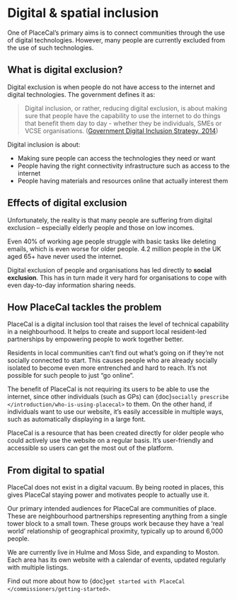 # Digital & spatial inclusion

One of PlaceCal’s primary aims is to connect communities through the use
of digital technologies. However, many people are currently excluded
from the use of such technologies.

## What is digital exclusion?

Digital exclusion is when people do not have access to the internet and
digital technologies. The government defines it as:

> Digital inclusion, or rather, reducing digital exclusion, is about
> making sure that people have the capability to use the internet to do
> things that benefit them day to day - whether they be individuals,
> SMEs or VCSE organisations. ([Government Digital Inclusion Strategy,
> 2014](https://www.gov.uk/government/publications/government-digital-inclusion-strategy/government-digital-inclusion-strategy))

Digital inclusion is about:

- Making sure people can access the technologies they need or want
- People having the right connectivity infrastructure such as access to
  the internet
- People having materials and resources online that actually interest
  them

## Effects of digital exclusion

Unfortunately, the reality is that many people are suffering from
digital exclusion – especially elderly people and those on low incomes.

Even 40% of working age people struggle with basic tasks like deleting
emails, which is even worse for older people. 4.2 million people in the
UK aged 65+ have never used the internet.

Digital exclusion of people and organisations has led directly to
**social exclusion**. This has in turn made it very hard for
organisations to cope with even day-to-day information sharing needs.

## How PlaceCal tackles the problem

PlaceCal is a digital inclusion tool that raises the level of technical
capability in a neighbourhood. It helps to create and support local
resident-led partnerships by empowering people to work together better.

Residents in local communities can’t find out what’s going on if they’re
not socially connected to start. This causes people who are already
socially isolated to become even more entrenched and hard to reach. It’s
not possible for such people to just “go online”.

The benefit of PlaceCal is not requiring its users to be able to use the
internet, since other individuals (such as GPs) can {doc}`socially
prescribe </introduction/who-is-using-placecal>` to them. On the
other hand, if individuals want to use our website, it’s easily
accessible in multiple ways, such as automatically displaying in a large
font.

PlaceCal is a resource that has been created directly for older people
who could actively use the website on a regular basis. It’s
user-friendly and accessible so users can get the most out of the
platform.

## From digital to spatial

PlaceCal does not exist in a digital vacuum. By being rooted in places,
this gives PlaceCal staying power and motivates people to actually use
it.

Our primary intended audiences for PlaceCal are communities of place.
These are neighbourhood partnerships representing anything from a single
tower block to a small town. These groups work because they have a ‘real
world’ relationship of geographical proximity, typically up to around
6,000 people.

We are currently live in Hulme and Moss Side, and expanding to Moston.
Each area has its own website with a calendar of events, updated
regularly with multiple listings.

Find out more about how to {doc}`get started with
PlaceCal </commissioners/getting-started>`.
